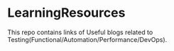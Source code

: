 # LearningResources
This repo contains links of Useful blogs related to Testing(Functional/Automation/Performance/DevOps). 
